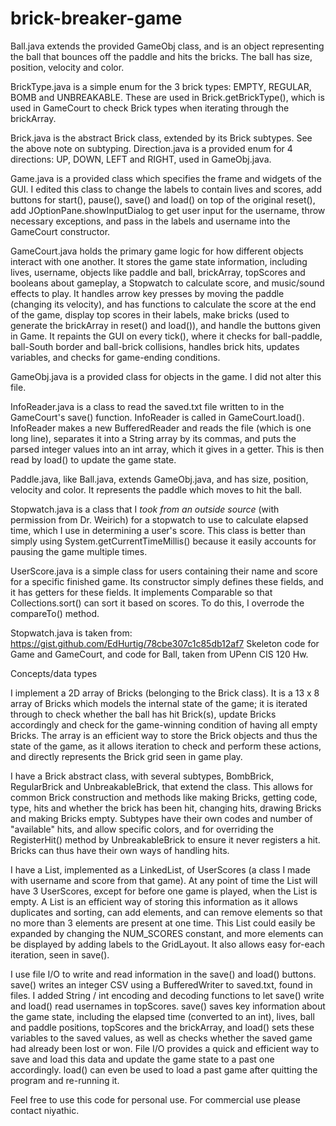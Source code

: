 # brick-breaker-game

  Ball.java extends the provided GameObj class, and is an object representing the ball that bounces off
  the paddle and hits the bricks. The ball has size, position, velocity and color.

  BrickType.java is a simple enum for the 3 brick types: EMPTY, REGULAR, BOMB and UNBREAKABLE. These are
  used in Brick.getBrickType(), which is used in GameCourt to check Brick types when iterating through
  the brickArray.

  Brick.java is the abstract Brick class, extended by its Brick subtypes. See the above note on subtyping.
  Direction.java is a provided enum for 4 directions: UP, DOWN, LEFT and RIGHT, used in GameObj.java.

  Game.java is a provided class which specifies the frame and widgets of the GUI. I edited this class to
  change the labels to contain lives and scores, add buttons for start(), pause(), save() and load() on top
  of the original reset(), add JOptionPane.showInputDialog to get user input for the username, throw
  necessary exceptions, and pass in the labels and username into the GameCourt constructor.

  GameCourt.java holds the primary game logic for how different objects interact with one another. It stores
  the game state information, including lives, username, objects like paddle and ball, brickArray,
  topScores and booleans about gameplay, a Stopwatch to calculate score, and music/sound effects to play.
  It handles arrow key presses by moving the paddle (changing its velocity), and has functions to calculate
  the score at the end of the game, display top scores in their labels, make bricks (used to generate
  the brickArray in reset() and load()), and handle the buttons given in Game. It repaints the GUI on
  every tick(), where it checks for ball-paddle, ball-South border and ball-brick collisions, handles brick
  hits, updates variables, and checks for game-ending conditions.

  GameObj.java is a provided class for objects in the game. I did not alter this file.

  InfoReader.java is a class to read the saved.txt file written to in the GameCourt's save() function.
  InfoReader is called in GameCourt.load(). InfoReader makes a new BufferedReader and reads the file
  (which is one long line), separates it into a String array by its commas, and puts the parsed integer
  values into an int array, which it gives in a getter. This is then read by load() to update the game
  state.

  Paddle.java, like Ball.java, extends GameObj.java, and has size, position, velocity and color. It
  represents the paddle which moves to hit the ball.

  Stopwatch.java is a class that I *took from an outside source* (with permission from Dr. Weirich)
  for a stopwatch to use to calculate elapsed time, which I use in determining a user's score. This
  class is better than simply using System.getCurrentTimeMillis() because it easily accounts for pausing
  the game multiple times.

  UserScore.java is a simple class for users containing their name and score for a specific finished
  game. Its constructor simply defines these fields, and it has getters for these fields. It implements
  Comparable so that Collections.sort() can sort it based on scores. To do this, I overrode the
  compareTo() method.


  Stopwatch.java is taken from: https://gist.github.com/EdHurtig/78cbe307c1c85db12af7
  Skeleton code for Game and GameCourt, and code for Ball, taken from UPenn CIS 120 Hw.
  
  Concepts/data types

  I implement a 2D array of Bricks (belonging to the Brick class). It is a 13 x 8 array of Bricks which
  models the internal state of the game; it is iterated through to check whether the ball has hit Brick(s),
  update Bricks accordingly and check for the game-winning condition of having all empty Bricks. The array
  is an efficient way to store the Brick objects and thus the state of the game, as it allows iteration
  to check and perform these actions, and directly represents the Brick grid seen in game play.

  I have a Brick abstract class, with several subtypes, BombBrick, RegularBrick and UnbreakableBrick,
  that extend the class. This allows for common Brick construction and methods like making Bricks,
  getting code, type, hits and whether the brick has been hit, changing hits, drawing Bricks and making
  Bricks empty. Subtypes have their own codes and number of "available" hits, and allow specific colors,
  and for overriding the RegisterHit() method by UnbreakableBrick to ensure it never registers a hit.
  Bricks can thus have their own ways of handling hits.

  I have a List, implemented as a LinkedList, of UserScores (a class I made with username and score from
  that game). At any point of time the List will have 3 UserScores, except for before one game is played,
  when the List is empty. A List is an efficient way of storing this information as it allows duplicates
  and sorting, can add elements, and can remove elements so that no more than 3 elements are present at
  one time. This List could easily be expanded by changing the NUM_SCORES constant, and more elements can
  be displayed by adding labels to the GridLayout. It also allows easy for-each iteration, seen in save().

  I use file I/O to write and read information in the save() and load() buttons. save() writes an integer
  CSV using a BufferedWriter to saved.txt, found in files. I added String / int encoding and decoding
  functions to let save() write and load() read usernames in topScores. save() saves key information about
  the game state, including the elapsed time (converted to an int), lives, ball and paddle positions,
  topScores and the brickArray, and load() sets these variables to the saved values, as well as checks
  whether the saved game had already been lost or won. File I/O provides a quick and efficient way to
  save and load this data and update the game state to a past one accordingly. load() can even be used to
  load a past game after quitting the program and re-running it.
  
  Feel free to use this code for personal use. For commercial use please contact niyathic.
